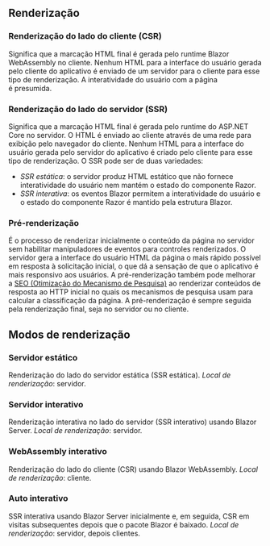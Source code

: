## Renderização
### Renderização do lado do cliente (CSR)
Significa que a marcação HTML final é gerada pelo runtime Blazor WebAssembly no cliente. Nenhum HTML para a interface do usuário gerada pelo cliente do aplicativo é enviado de um servidor para o cliente para esse tipo de renderização. A interatividade do usuário com a página é presumida.
### Renderização do lado do servidor (SSR)
Significa que a marcação HTML final é gerada pelo runtime do ASP.NET Core no servidor. O HTML é enviado ao cliente através de uma rede para exibição pelo navegador do cliente. Nenhum HTML para a interface do usuário gerada pelo servidor do aplicativo é criado pelo cliente para esse tipo de renderização. O SSR pode ser de duas variedades:

- *SSR estática*: o servidor produz HTML estático que não fornece interatividade do usuário nem mantém o estado do componente Razor.
- *SSR interativa*: os eventos Blazor permitem a interatividade do usuário e o estado do componente Razor é mantido pela estrutura Blazor.
### Pré-renderização
É o processo de renderizar inicialmente o conteúdo da página no servidor sem habilitar manipuladores de eventos para controles renderizados. O servidor gera a interface do usuário HTML da página o mais rápido possível em resposta à solicitação inicial, o que dá a sensação de que o aplicativo é mais responsivo aos usuários. A pré-renderização também pode melhorar a [SEO (Otimização do Mecanismo de Pesquisa)](https://developer.mozilla.org/docs/Glossary/SEO) ao renderizar conteúdos de resposta ao HTTP inicial no quais os mecanismos de pesquisa usam para calcular a classificação da página. A pré-renderização é sempre seguida pela renderização final, seja no servidor ou no cliente.
## Modos de renderização
### Servidor estático
Renderização do lado do servidor estática (SSR estática).
*Local de renderização*: servidor.
### Servidor interativo
Renderização interativa no lado do servidor (SSR interativo) usando Blazor Server.
*Local de renderização*: servidor.
### WebAssembly interativo
Renderização do lado do cliente (CSR) usando Blazor WebAssembly. 
*Local de renderização*: cliente.
### Auto interativo
SSR interativa usando Blazor Server inicialmente e, em seguida, CSR em visitas subsequentes depois que o pacote Blazor é baixado.
*Local de renderização*: servidor, depois clientes.
